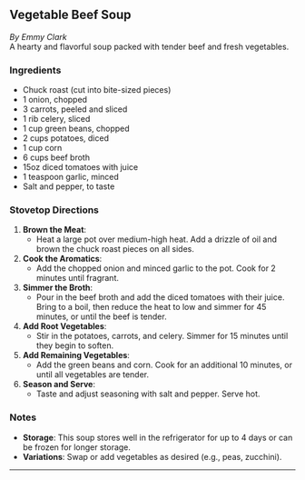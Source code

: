## Vegetable Beef Soup

_By Emmy Clark_  
A hearty and flavorful soup packed with tender beef and fresh vegetables.

### Ingredients
- Chuck roast (cut into bite-sized pieces)
- 1 onion, chopped
- 3 carrots, peeled and sliced
- 1 rib celery, sliced
- 1 cup green beans, chopped
- 2 cups potatoes, diced
- 1 cup corn
- 6 cups beef broth
- 15oz diced tomatoes with juice
- 1 teaspoon garlic, minced
- Salt and pepper, to taste

### Stovetop Directions
1. **Brown the Meat**:
   - Heat a large pot over medium-high heat. Add a drizzle of oil and brown the chuck roast pieces on all sides.
2. **Cook the Aromatics**:
   - Add the chopped onion and minced garlic to the pot. Cook for 2 minutes until fragrant.
3. **Simmer the Broth**:
   - Pour in the beef broth and add the diced tomatoes with their juice. Bring to a boil, then reduce the heat to low and simmer for 45 minutes, or until the beef is tender.
4. **Add Root Vegetables**:
   - Stir in the potatoes, carrots, and celery. Simmer for 15 minutes until they begin to soften.
5. **Add Remaining Vegetables**:
   - Add the green beans and corn. Cook for an additional 10 minutes, or until all vegetables are tender.
6. **Season and Serve**:
   - Taste and adjust seasoning with salt and pepper. Serve hot.

### Notes
- **Storage**: This soup stores well in the refrigerator for up to 4 days or can be frozen for longer storage.
- **Variations**: Swap or add vegetables as desired (e.g., peas, zucchini).

---